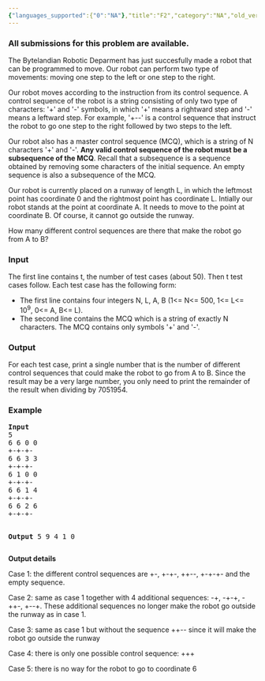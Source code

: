 ```yaml
---
{"languages_supported":{"0":"NA"},"title":"F2","category":"NA","old_version":true,"problem_code":"F2","tags":{"0":"NA"},"layout":"problem"}
---
```


<h3> All submissions for this problem are available. </h3><p>The Bytelandian Robotic Deparment has just succesfully made a robot that can be programmed to   move. Our robot can perform two type of movements: moving one step to the left or one step to the   right.</p>
<p>Our robot moves according to the instruction from its control sequence. A control sequence of the   robot is a string consisting of only two type of characters: '+' and '-' symbols, in which '+' means   a rightward step and '-' means a leftward step. For example, '+--' is a control sequence that instruct the robot to go one step to the right   followed by two steps to the left.</p>
<p>Our robot also has a master control sequence (MCQ), which is a string of N characters '+' and   '-'. <strong>Any valid control sequence of the robot must be a subsequence of the MCQ</strong>. Recall that a   subsequence is a sequence obtained by removing some characters of the initial sequence. An empty   sequence is also a subsequence of the MCQ.</p>
<p>Our robot is currently placed on a runway of length L, in which the leftmost point has coordinate 0   and the rightmost point has coordinate L. Intially our robot stands at the point at coordinate A. It   needs to move to the point at coordinate B. Of course, it cannot go outside the runway.</p>
<p>How many different control sequences are there that make the robot go from A to B?</p>
<h3>Input</h3>
<p>The first line contains t, the number of test cases (about 50). Then t test cases follow. Each   test case has the following form:</p>
<ul>
    <li>The first line contains four integers N, L, A, B (1&lt;=     N&lt;=     500, 1&lt;=     L&lt;=       10<sup>9</sup>, 0&lt;=     A, B&lt;=     L).</li>
    <li>The second line contains the MCQ which is a string of exactly N characters. The MCQ contains only   symbols '+' and '-'.</li>
</ul>
<h3>Output</h3>
<p>For each test case, print a single number that is the number of different control sequences that   could make the robot to go from A to B. Since the result may be a very large number, you only need   to print the remainder of the result when dividing by 7051954.</p>
<h3>Example</h3>
<pre><strong>Input</strong>
5
6 6 0 0
+-+-+-
6 6 3 3
+-+-+-
6 1 0 0 
+-+-+-
6 6 1 4
+-+-+-
6 6 2 6
+-+-+-

<strong>Output</strong>
5 
9
4
1
0
</pre>
<p><strong>Output details</strong></p>
<p>Case 1: the different control sequences are +-, +-+-, ++--, +-+-+- and the empty sequence.</p>
<p>Case 2: same as case 1 together with 4 additional sequences: -+, -+-+, -++-, +--+. These additional   sequences no longer make the robot go outside the runway as in case 1.</p>
<p>Case 3: same as case 1 but without the sequence ++-- since it will make the robot go outside the   runway</p>
<p>Case 4: there is only one possible control sequence: +++</p>
<p>Case 5: there is no way for the robot to go to coordinate 6</p>
<p></p>    